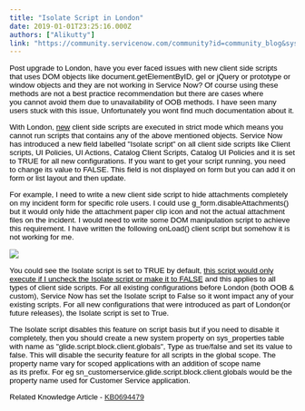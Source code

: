 ```yaml
---
title: "Isolate Script in London"
date: 2019-01-01T23:25:16.000Z
authors: ["Alikutty"]
link: "https://community.servicenow.com/community?id=community_blog&sys_id=c5c46364dbba6b007d3e02d5ca9619cb"
---
```

<p><span style="font-family: tahoma, arial, helvetica, sans-serif; color: #000000; font-size: 10pt;">Post upgrade to London, have you ever faced issues with new client side scripts that uses DOM objects like document.getElementByID, gel or jQuery or prototype or window objects and they are not working in Service Now? Of course using these methods are not a best practice recommendation but there are cases where you cannot avoid them due to unavailability of OOB methods. I have seen many users stuck with this issue, Unfortunately you wont find much documentation about it.</span></p>
<p style="font-variant-ligatures: normal; font-variant-caps: normal; orphans: 2; text-align: start; widows: 2; -webkit-text-stroke-width: 0px; word-spacing: 0px;"><span style="font-family: tahoma, arial, helvetica, sans-serif; color: #000000; font-size: 10pt;">With London, <u>new</u> client side scripts are executed in strict mode which means you cannot run scripts that contains any of the above mentioned objects. Service Now has introduced a new field labelled &#34;Isolate script&#34; on all client side scripts like Client scripts, UI Policies, UI Actions, Catalog Client Scripts, Catalog UI Policies and it is set to TRUE for all new configurations. If you want to get your script running, you need to change its value to FALSE. This field is not displayed on form but you can add it on form or list layout and then update.</span></p>
<p style="font-variant-ligatures: normal; font-variant-caps: normal; orphans: 2; text-align: start; widows: 2; -webkit-text-stroke-width: 0px; word-spacing: 0px;"><span style="font-family: tahoma, arial, helvetica, sans-serif; color: #000000; font-size: 10pt;">For example, I need to write a new client side script to hide attachments completely on my incident form for specific role users. I could use g_form.disableAttachments() but it would only hide the attachment paper clip icon and not the actual attachment files on the incident. I would need to write some DOM manipulation script to achieve this requirement. I have written the following onLoad() client script but somehow it is not working for me.</span></p>
<p style="font-variant-ligatures: normal; font-variant-caps: normal; orphans: 2; text-align: start; widows: 2; -webkit-text-stroke-width: 0px; word-spacing: 0px;"><span style="font-size: 10pt; font-family: tahoma, arial, helvetica, sans-serif; color: #000000;"><img src="ddb46764dbba6b007d3e02d5ca961954.iix" /></span></p>
<p><span style="font-size: 10pt; font-family: tahoma, arial, helvetica, sans-serif; color: #000000;">You could see the Isolate script is set to TRUE by default, <u>this script would only execute if I uncheck the Isolate script or make it to FALSE</u> and this applies to all types of client side scripts. For all existing configurations before London (both OOB &amp; custom), Service Now has set the Isolate script to False so it wont impact any of your existing scripts. For all new configurations that were introduced as part of London(or future releases), the Isolate script is set to True.</span></p>
<p style="font-variant-ligatures: normal; font-variant-caps: normal; orphans: 2; text-align: start; widows: 2; -webkit-text-stroke-width: 0px; word-spacing: 0px;"><span style="font-size: 10pt; font-family: tahoma, arial, helvetica, sans-serif; color: #000000;">The Isolate script disables this feature on script basis but if you need to disable it completely, then you should create a new system property on sys_properties table with name as &#34;glide.script.block.client.globals&#34;, Type as true/false and set its value to false. This will disable the security feature for all scripts in the global scope. The property name vary for scoped applications with an addition of scope name as its prefix. For eg sn_customerservice.glide.script.block.client.globals would be the property name used for Customer Service application.</span></p>
<p style="font-variant-ligatures: normal; font-variant-caps: normal; orphans: 2; text-align: start; widows: 2; -webkit-text-stroke-width: 0px; word-spacing: 0px;"><span style="font-size: 10pt; font-family: tahoma, arial, helvetica, sans-serif; color: #000000;">Related Knowledge Article - <a href="https://hi.service-now.com/kb_view.do?sysparm_article&#61;KB0694479" rel="nofollow">KB0694479</a></span></p>